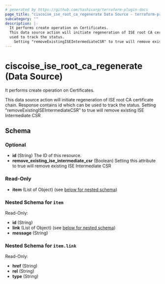 ```yaml
---
# generated by https://github.com/hashicorp/terraform-plugin-docs
page_title: "ciscoise_ise_root_ca_regenerate Data Source - terraform-provider-ciscoise"
subcategory: ""
description: |-
  It performs create operation on Certificates.
  This data source action will initiate regeneration of ISE root CA certificate chain. Response contains id which can be
  used to track the status.
    Setting "removeExistingISEIntermediateCSR" to true will remove existing ISE Intermediate CSR
---
```


# ciscoise_ise_root_ca_regenerate (Data Source)

It performs create operation on Certificates.

This data source action will initiate regeneration of ISE root CA certificate chain. Response contains id which can be
used to track the status.
  Setting "removeExistingISEIntermediateCSR" to true will remove existing ISE Intermediate CSR



<!-- schema generated by tfplugindocs -->
## Schema

### Optional

- **id** (String) The ID of this resource.
- **remove_existing_ise_intermediate_csr** (Boolean) Setting this attribute to true will remove existing ISE Intermediate CSR

### Read-Only

- **item** (List of Object) (see [below for nested schema](#nestedatt--item))

<a id="nestedatt--item"></a>
### Nested Schema for `item`

Read-Only:

- **id** (String)
- **link** (List of Object) (see [below for nested schema](#nestedobjatt--item--link))
- **message** (String)

<a id="nestedobjatt--item--link"></a>
### Nested Schema for `item.link`

Read-Only:

- **href** (String)
- **rel** (String)
- **type** (String)


